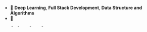 <!--
**sarimurrab/sarimurrab** is a ✨ _special_ ✨ repository because its `README.md` (this file) appears on your GitHub profile.
-->
- 🔭 <b>Deep Learning</b>, <b>Full Stack Development</b>, <b>Data Structure and Algorithms</b>
- 👯  
&nbsp;<a href="https://www.linkedin.com/in/chaudhary-sarimurrab/">
    <img   width="16px" height="16px" src="https://cdn.jsdelivr.net/npm/simple-icons@v3/icons/linkedin.svg" />
  </a> &emsp;
  <a href="https://twitter.com/sarimurrab">
    <img   width="16px" height="16px" src="https://cdn.jsdelivr.net/npm/simple-icons@3.2.0/icons/twitter.svg" />
  </a> &emsp;
  <a href="https://www.instagram.com/sarimchaudhary5/">
    <img   width="16px" height="16px" src="https://cdn.jsdelivr.net/npm/simple-icons@3.2.0/icons/instagram.svg" />
  </a> &emsp;
    <a href="https://mail.google.com/mail/?view=cm&fs=1&tf=1&to=sarimurrab2@gmail.com">
    <img   width="16px" height="16px" src="https://cdn.jsdelivr.net/npm/simple-icons@3.2.0/icons/gmail.svg" />
  </a>

<!--
<hr />
<table>
    <th><a href="https://wakatime.com/share/@sarimurrab/a3a0a9ce-6859-4630-8b55-850042185462.svg" target="_blank">My Coding Activity for Last 30 days</a></th>
    <th><a href="https://wakatime.com/share/@sarimurrab/2d07a191-5545-4a55-81e5-4227dac703d7.png" target="_blank">Languages I used in Last 30 days</a></th>
<tr>
    <td><img src="https://wakatime.com/share/@sarimurrab/a3a0a9ce-6859-4630-8b55-850042185462.svg" width=400 height=360></td>
    <td><img src="https://wakatime.com/share/@sarimurrab/2d07a191-5545-4a55-81e5-4227dac703d7.png" width=550 height=360></td>
  </tr>
 </table>





